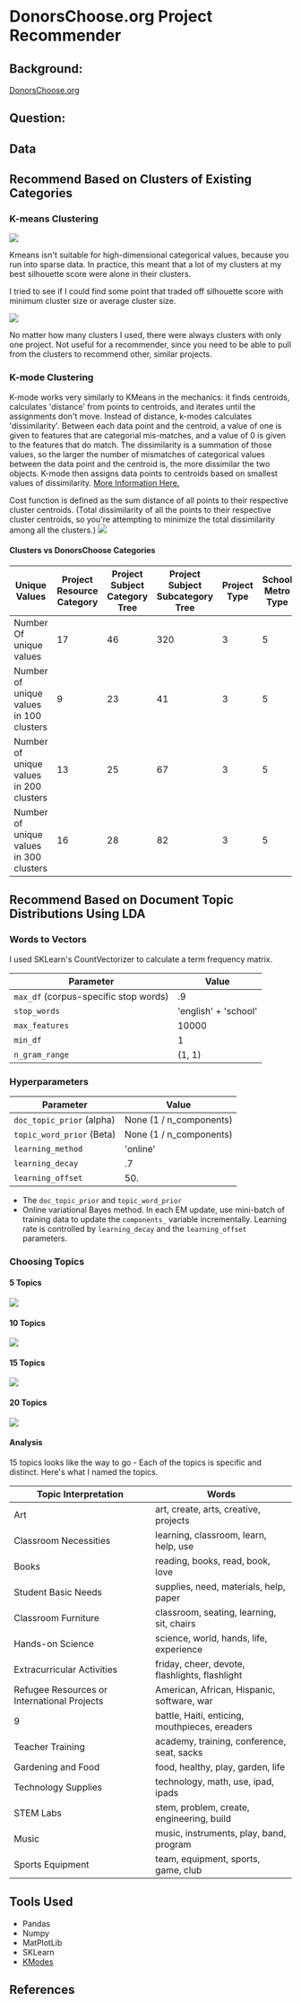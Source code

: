 # DonorsChoose.org Project Recommender  

## Background:
[DonorsChoose.org](https://www.donorschoose.org/)

## Question:

## Data


## Recommend Based on Clusters of Existing Categories
### K-means Clustering

![](images/average_silhouette_score.png)

Kmeans isn't suitable for high-dimensional categorical values, because you run into sparse data. In practice, this meant that a lot of my clusters at my best silhouette score were alone in their clusters.

I tried to see if I could find some point that traded off silhouette score with minimum cluster size or average cluster size.

![](images/silhouette_score_with_cluster_size.png)

No matter how many clusters I used, there were always clusters with only one project. Not useful for a recommender, since you need to be able to pull from the clusters to recommend other, similar projects.


### K-mode Clustering
K-mode works very similarly to KMeans in the mechanics: it finds centroids, calculates 'distance' from points to centroids, and iterates until the assignments don't move. Instead of distance, k-modes calculates 'dissimilarity'. Between each data point and the centroid, a value of one is given to features that are categorial mis-matches, and a value of 0 is given to the features that do match. The dissimilarity is a summation of those values, so the larger
the number of mismatches of categorical values between the data point and the centroid is, the more dissimilar the two objects. K-mode then assigns data points to centroids based on smallest values of dissimilarity. [More Information Here.](http://www.irma-international.org/viewtitle/10828/)

Cost function is defined as the sum distance of all points to their respective cluster centroids. (Total dissimilarity of all the points to their respective cluster centroids, so you're attempting to minimize the total dissimilarity among all the clusters.)
![](images/cost_with_k_modes_using_right_data_random_init.png)

#### Clusters vs DonorsChoose Categories

| Unique Values | Project Resource Category | Project Subject Category Tree | Project Subject Subcategory Tree | Project Type | School Metro Type | Region | Project Grade Level Category |
| --- | --- | --- | --- | --- | --- | --- | --- |
| Number Of unique values| 17 | 46 | 320 | 3 | 5 | 4 | 4 |
| Number of unique values in 100 clusters | 9 | 23 | 41 | 3 | 5 | 4 | 4|
| Number of unique values in 200 clusters | 13 | 25 | 67 | 3 | 5 | 4 | 4|
| Number of unique values in 300 clusters | 16 | 28 | 82 | 3 | 5 | 4 | 4 |


## Recommend Based on Document Topic Distributions Using LDA


### Words to Vectors
I used SKLearn's CountVectorizer to calculate a term frequency matrix.

| Parameter | Value |
| --- | --- |
| ``max_df`` (corpus-specific stop words) | .9 |
| ``stop_words`` | 'english' + 'school' |
| ``max_features`` | 10000 |
| ``min_df`` | 1 |
| ``n_gram_range`` | (1, 1) |

### Hyperparameters

| Parameter | Value |
| --- | --- |
| ``doc_topic_prior`` (alpha) | None (1 / n_components) |
| ``topic_word_prior`` (Beta) | None (1 / n_components) |
| ``learning_method`` | 'online' |
| ``learning_decay`` | .7 |
| ``learning_offset`` | 50. |

* The ``doc_topic_prior`` and ``topic_word_prior``
* Online variational Bayes method. In each EM update, use mini-batch of training data to update the ``components_`` variable incrementally. Learning rate is controlled by ``learning_decay`` and the ``learning_offset`` parameters.

### Choosing Topics
#### 5 Topics
![](images/5_topic_lda.png)

#### 10 Topics
![](images/10_topic_lda.png)

#### 15 Topics
![](images/15_topic_lda.png)

#### 20 Topics
![](images/20_topic_lda.png)

#### Analysis
15 topics looks like the way to go - Each of the topics is specific and distinct. Here's what I named the topics.

| Topic Interpretation | Words |
| --- | --- |
| Art  | art, create, arts, creative, projects |
| Classroom Necessities | learning, classroom, learn, help, use |
| Books | reading, books, read, book, love |
| Student Basic Needs | supplies, need, materials, help, paper |
| Classroom Furniture | classroom, seating, learning, sit, chairs |
| Hands-on Science | science, world, hands, life, experience |
| Extracurricular Activities | friday, cheer, devote, flashlights, flashlight |
| Refugee Resources or International Projects | American, African, Hispanic, software, war |
| 9 | battle, Haiti, enticing, mouthpieces, ereaders |  
| Teacher Training | academy, training, conference, seat, sacks |
| Gardening and Food | food, healthy, play, garden, life |
| Technology Supplies | technology, math, use, ipad, ipads |
| STEM Labs | stem, problem, create, engineering, build |
| Music | music, instruments, play, band, program |
| Sports Equipment | team, equipment, sports, game, club |



## Tools Used
- Pandas
- Numpy
- MatPlotLib
- SKLearn
- [KModes](https://pypi.org/project/kmodes/)

## References
